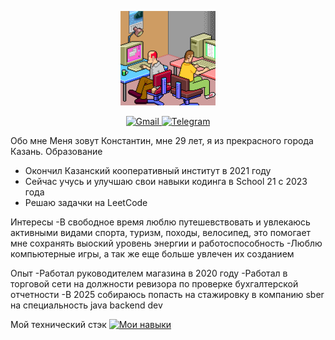 <p align="center">
  <img src="Gif/SOrD.gif" alt="гифка" width="30%"/>
</p> 

<div style="text-align: center;">
  <a href="mailto:konstantin.ohotnikov29091995@gmail.com">
    <img src="Gif/gmail" alt="Gmail" width="30"/> </a>
  <a href="https://t.me/ВАШ_НИКНЕЙМ_В_ТЕЛЕГРАМ"> <img src="https://skillicons.dev/icons?i=telegram" alt="Telegram" width="30"/>
  </a>
</div>

Обо мне
Меня зовут Константин, мне 29 лет, я из прекрасного города Казань.
Образование
- Окончил Казанский кооперативный институт в 2021 году
- Сейчас учусь и улучшаю свои навыки кодинга в School 21 с 2023 года
- Решаю задачки на LeetCode

Интересы
-В свободное время люблю путешевствовать и увлекаюсь активными видами спорта, туризм, походы, велосипед, это помогает мне сохранять выоский уровень энергии и работоспособность
-Люблю компьютерные игры, а так же еще больше увлечен их созданием

Опыт
-Работал руководителем магазина в 2020 году
-Работал в торговой сети на должности ревизора по проверке бухгалтерской отчетности
-В 2025 собираюсь попасть на стажировку в компанию sber на специальность java backend dev

Мой технический стэк
[![Мои навыки](https://skillicons.dev/icons?i=java,spring,linux,idea,postgres,docker,git)](https://skillicons.dev)

